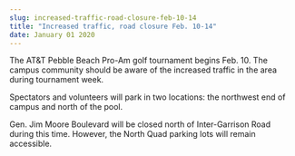 ```yaml
---
slug: increased-traffic-road-closure-feb-10-14
title: "Increased traffic, road closure Feb. 10-14"
date: January 01 2020
---
```


 
<p>
  The AT&amp;T Pebble Beach Pro&#45;Am golf tournament begins Feb. 10. The
  campus community should be aware of the increased traffic in the area during
  tournament week.
</p>
<p>
  Spectators and volunteers will park in two locations: the northwest end of
  campus and north of the pool.
</p>
<p>
  Gen. Jim Moore Boulevard will be closed north of Inter&#45;Garrison Road
  during this time. However, the North Quad parking lots will remain accessible.
</p>
 
